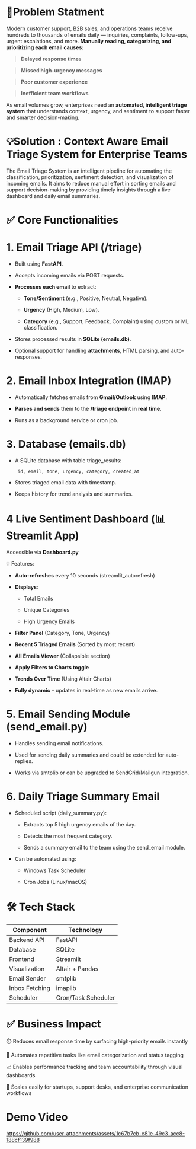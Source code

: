 
<h1>🎯Problem Statment</h1>

Modern customer support, B2B sales, and operations teams receive hundreds to thousands of emails daily — inquiries, complaints, follow-ups, urgent escalations, and more.
**Manually reading, categorizing, and prioritizing each email causes:**

> **Delayed response time**s

> **Missed high-urgency messages**

> **Poor customer experience**

> **Inefficient team workflows**

As email volumes grow, enterprises need an **automated, intelligent triage system** that understands context, urgency, and sentiment to support faster and smarter decision-making.

# 💡Solution : Context Aware Email Triage System for Enterprise Teams
The Email Triage System is an intelligent pipeline for automating the classification, prioritization, sentiment detection, and visualization of incoming emails. It aims to reduce manual effort in sorting emails and support decision-making by providing timely insights through a live dashboard and daily email summaries.

<h1>✅ Core Functionalities</h1>

# 1. Email Triage API (/triage)

* Built using **FastAPI**.

* Accepts incoming emails via POST requests.

* **Processes each email** to extract:

   * **Tone/Sentiment** (e.g., Positive, Neutral, Negative).

   * **Urgency** (High, Medium, Low).

   * **Category** (e.g., Support, Feedback, Complaint) using custom or ML classification.

* Stores processed results in **SQLite (emails.db)**.

* Optional support for handling **attachments**, HTML parsing, and auto-responses.

# 2. Email Inbox Integration (IMAP)
* Automatically fetches emails from **Gmail/Outlook** using **IMAP**.

* **Parses and sends** them to the **/triage endpoint in real time**.

* Runs as a background service or cron job.

# 3. Database (emails.db)
* A SQLite database with table triage_results:
  
       id, email, tone, urgency, category, created_at    
              
* Stores triaged email data with timestamp.

* Keeps history for trend analysis and summaries.

# 4  Live Sentiment Dashboard (📊 Streamlit App)

Accessible via **Dashboard.py**

💡 Features:
* **Auto-refreshes** every 10 seconds (streamlit_autorefresh)

* **Displays**:

  * Total Emails

  * Unique Categories

  * High Urgency Emails

* **Filter Panel** (Category, Tone, Urgency)

* **Recent 5 Triaged Emails** (Sorted by most recent)

* **All Emails Viewer** (Collapsible section)

* **Apply Filters to Charts toggle**

* **Trends Over Time** (Using Altair Charts)

* **Fully dynamic** – updates in real-time as new emails arrive.

#  5. Email Sending Module (send_email.py)

* Handles sending email notifications.

* Used for sending daily summaries and could be extended for auto-replies.

* Works via smtplib or can be upgraded to SendGrid/Mailgun integration.

# 6. Daily Triage Summary Email

* Scheduled script (daily_summary.py):

  * Extracts top 5 high urgency emails of the day.

  * Detects the most frequent category.

  * Sends a summary email to the team using the send_email module.

* Can be automated using:

  * Windows Task Scheduler

  * Cron Jobs (Linux/macOS)

 #  🛠️ Tech Stack

| Component         | Technology              |
| ----------------- | ----------------------- |
| Backend API       | FastAPI                 |
| Database          | SQLite                  |
| Frontend          | Streamlit               |
| Visualization     | Altair + Pandas         |
| Email Sender      | smtplib                 |
| Inbox Fetching    | imaplib                 |
| Scheduler         | Cron/Task Scheduler     |

# ✅ Business Impact
⏱️ Reduces email response time by surfacing high-priority emails instantly

🤖 Automates repetitive tasks like email categorization and status tagging

📈 Enables performance tracking and team accountability through visual dashboards

💼 Scales easily for startups, support desks, and enterprise communication workflows

# Demo Video 

https://github.com/user-attachments/assets/1c67b7cb-e81e-49c3-acc8-188cf139f988






  

